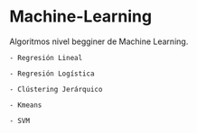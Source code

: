 # Machine-Learning
Algoritmos nivel begginer de Machine Learning.

    - Regresión Lineal
    
    - Regresión Logística
    
    - Clústering Jerárquico
    
    - Kmeans
    
    - SVM
